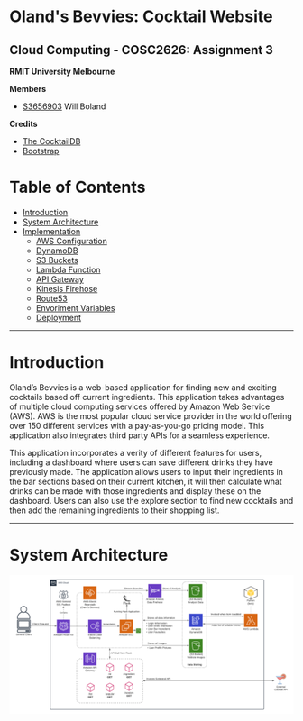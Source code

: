 # Oland's Bevvies: Cocktail Website

## Cloud Computing - COSC2626: Assignment 3
**RMIT University Melbourne**

**Members**
- [S3656903](willboland0@gmail.com) Will Boland

**Credits**
- [The CocktailDB](https://www.thecocktaildb.com/api.php)
- [Bootstrap](https://getbootstrap.com/)

# Table of Contents 
- [Introduction](#introduction)
- [System Architecture](#system-architecture)
- [Implementation](#implementation)
    - [AWS Configuration](#aws-configuration)
    - [DynamoDB](#dynamodb)
    - [S3 Buckets](#s3-buckets)
    - [Lambda Function](#lambda)
    - [API Gateway](#api-gateway)
    - [Kinesis Firehose](#kinesis-firehose)
    - [Route53](#route53)
    - [Envoriment Variables](#env)
    - [Deployment](#deployment)


---
# Introduction
Oland’s Bevvies is a web-based application for finding new and exciting cocktails based off current
ingredients. This application takes advantages of multiple cloud computing services offered by
Amazon Web Service (AWS). AWS is the most popular cloud service provider in the world offering
over 150 different services with a pay-as-you-go pricing model. This application also integrates third
party APIs for a seamless experience. 

This application incorporates a verity of different features for users, including a dashboard where
users can save different drinks they have previously made. The application allows users to input their
ingredients in the bar sections based on their current kitchen, it will then calculate what drinks can
be made with those ingredients and display these on the dashboard. Users can also use the explore
section to find new cocktails and then add the remaining ingredients to their shopping list. 

---
# System Architecture
![](./assets/System_Architecture.png)
